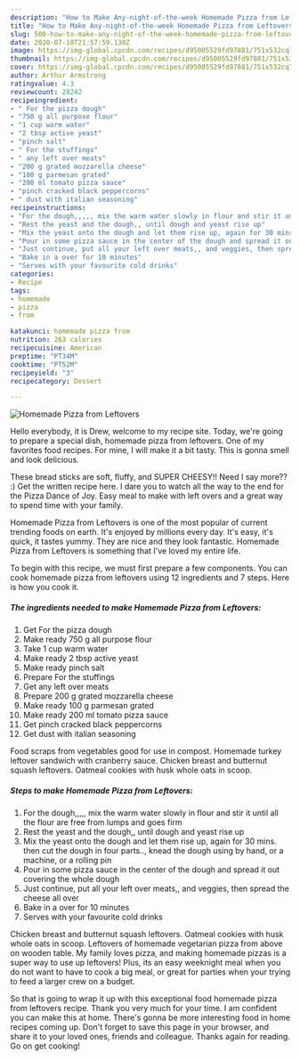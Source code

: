 ```yaml
---
description: "How to Make Any-night-of-the-week Homemade Pizza from Leftovers"
title: "How to Make Any-night-of-the-week Homemade Pizza from Leftovers"
slug: 500-how-to-make-any-night-of-the-week-homemade-pizza-from-leftovers
date: 2020-07-10T21:57:59.130Z
image: https://img-global.cpcdn.com/recipes/d95005529fd97881/751x532cq70/homemade-pizza-from-leftovers-recipe-main-photo.jpg
thumbnail: https://img-global.cpcdn.com/recipes/d95005529fd97881/751x532cq70/homemade-pizza-from-leftovers-recipe-main-photo.jpg
cover: https://img-global.cpcdn.com/recipes/d95005529fd97881/751x532cq70/homemade-pizza-from-leftovers-recipe-main-photo.jpg
author: Arthur Armstrong
ratingvalue: 4.3
reviewcount: 28242
recipeingredient:
- " For the pizza dough"
- "750 g all purpose flour"
- "1 cup warm water"
- "2 tbsp active yeast"
- "pinch salt"
- " For the stuffings"
- " any left over meats"
- "200 g grated mozzarella cheese"
- "100 g parmesan grated"
- "200 ml tomato pizza sauce"
- "pinch cracked black peppercorns"
- " dust with italian seasoning"
recipeinstructions:
- "For the dough,,,,, mix the warm water slowly in flour and stir it until all the flour are free from lumps and goes firm"
- "Rest the yeast and the dough,, until dough and yeast rise up"
- "Mix the yeast onto the dough and let them rise up, again for 30 mins. then cut the dough in four parts.., knead the dough using by hand, or a machine, or a rolling pin"
- "Pour in some pizza sauce in the center of the dough and spread it out covering the whole dough"
- "Just continue, put all your left over meats,, and veggies, then spread the cheese all over"
- "Bake in a over for 10 minutes"
- "Serves with your favourite cold drinks"
categories:
- Recipe
tags:
- homemade
- pizza
- from

katakunci: homemade pizza from 
nutrition: 263 calories
recipecuisine: American
preptime: "PT34M"
cooktime: "PT52M"
recipeyield: "3"
recipecategory: Dessert

---
```



![Homemade Pizza from Leftovers](https://img-global.cpcdn.com/recipes/d95005529fd97881/751x532cq70/homemade-pizza-from-leftovers-recipe-main-photo.jpg)

Hello everybody, it is Drew, welcome to my recipe site. Today, we're going to prepare a special dish, homemade pizza from leftovers. One of my favorites food recipes. For mine, I will make it a bit tasty. This is gonna smell and look delicious.

These bread sticks are soft, fluffy, and SUPER CHEESY!! Need I say more?? :) Get the written recipe here. I dare you to watch all the way to the end for the Pizza Dance of Joy. Easy meal to make with left overs and a great way to spend time with your family.

Homemade Pizza from Leftovers is one of the most popular of current trending foods on earth. It's enjoyed by millions every day. It's easy, it's quick, it tastes yummy. They are nice and they look fantastic. Homemade Pizza from Leftovers is something that I've loved my entire life.


To begin with this recipe, we must first prepare a few components. You can cook homemade pizza from leftovers using 12 ingredients and 7 steps. Here is how you cook it.

<!--inarticleads1-->

##### The ingredients needed to make Homemade Pizza from Leftovers:

1. Get  For the pizza dough
1. Make ready 750 g all purpose flour
1. Take 1 cup warm water
1. Make ready 2 tbsp active yeast
1. Make ready pinch salt
1. Prepare  For the stuffings
1. Get  any left over meats
1. Prepare 200 g grated mozzarella cheese
1. Make ready 100 g parmesan grated
1. Make ready 200 ml tomato pizza sauce
1. Get pinch cracked black peppercorns
1. Get  dust with italian seasoning


Food scraps from vegetables good for use in compost. Homemade turkey leftover sandwich with cranberry sauce. Chicken breast and butternut squash leftovers. Oatmeal cookies with husk whole oats in scoop. 

<!--inarticleads2-->

##### Steps to make Homemade Pizza from Leftovers:

1. For the dough,,,,, mix the warm water slowly in flour and stir it until all the flour are free from lumps and goes firm
1. Rest the yeast and the dough,, until dough and yeast rise up
1. Mix the yeast onto the dough and let them rise up, again for 30 mins. then cut the dough in four parts.., knead the dough using by hand, or a machine, or a rolling pin
1. Pour in some pizza sauce in the center of the dough and spread it out covering the whole dough
1. Just continue, put all your left over meats,, and veggies, then spread the cheese all over
1. Bake in a over for 10 minutes
1. Serves with your favourite cold drinks


Chicken breast and butternut squash leftovers. Oatmeal cookies with husk whole oats in scoop. Leftovers of homemade vegetarian pizza from above on wooden table. My family loves pizza, and making homemade pizzas is a super way to use up leftovers! Plus, its an easy weeknight meal when you do not want to have to cook a big meal, or great for parties when your trying to feed a larger crew on a budget. 

So that is going to wrap it up with this exceptional food homemade pizza from leftovers recipe. Thank you very much for your time. I am confident you can make this at home. There's gonna be more interesting food in home recipes coming up. Don't forget to save this page in your browser, and share it to your loved ones, friends and colleague. Thanks again for reading. Go on get cooking!
